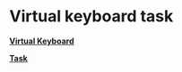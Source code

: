 # Virtual keyboard task

[**Virtual Keyboard**](https://not-saint.github.io/virtual-keyboard/)

[**Task**](https://github.com/rolling-scopes-school/tasks/blob/master/tasks/codejam-virtual-keyboard.md)